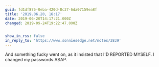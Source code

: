 ```yaml
---
guid: fd1df875-0eba-420d-8c37-6da07159ea8f
title: '2019.06.20, 16:17'
date: 2019-06-20T14:17:21.000Z
changed: 2019-09-24T19:22:47.000Z


show_in_rss: false
in_reply_to: 'https://www.sonniesedge.net/notes/2839'
---
```


And something fucky went on, as it insisted that I'D REPORTED MYSELF. I changed my passwords ASAP. 
